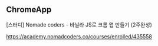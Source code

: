 ## ChromeApp
[스터디] Nomade coders - 바닐라 JS로 크롬 앱 만들기 (2주완성)

https://academy.nomadcoders.co/courses/enrolled/435558